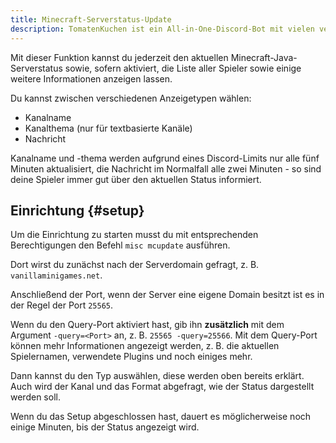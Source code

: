 ```yaml
---
title: Minecraft-Serverstatus-Update
description: TomatenKuchen ist ein All-in-One-Discord-Bot mit vielen verschiedenen Funktionen. Zeige den aktuellen Status eines Minecraft-Servers in einem Kanalnamen oder -thema, oder in einer eigenen Nachricht an.
---
```


Mit dieser Funktion kannst du jederzeit den aktuellen Minecraft-Java-Serverstatus sowie, sofern aktiviert, die Liste aller Spieler sowie einige weitere Informationen anzeigen lassen.

Du kannst zwischen verschiedenen Anzeigetypen wählen:
- Kanalname
- Kanalthema (nur für textbasierte Kanäle)
- Nachricht

Kanalname und -thema werden aufgrund eines Discord-Limits nur alle fünf Minuten aktualisiert, die Nachricht im Normalfall alle zwei Minuten - so sind deine Spieler immer gut über den aktuellen Status informiert.

## Einrichtung {#setup}

Um die Einrichtung zu starten musst du mit entsprechenden Berechtigungen den Befehl `misc mcupdate` ausführen.

Dort wirst du zunächst nach der Serverdomain gefragt, z. B. `vanillaminigames.net`.

Anschließend der Port, wenn der Server eine eigene Domain besitzt ist es in der Regel der Port `25565`.

Wenn du den Query-Port aktiviert hast, gib ihn **zusätzlich** mit dem Argument `-query=<Port>` an, z. B. `25565 -query=25566`.
Mit dem Query-Port können mehr Informationen angezeigt werden, z. B. die aktuellen Spielernamen, verwendete Plugins und noch einiges mehr.

Dann kannst du den Typ auswählen, diese werden oben bereits erklärt.
Auch wird der Kanal und das Format abgefragt, wie der Status dargestellt werden soll.

Wenn du das Setup abgeschlossen hast, dauert es möglicherweise noch einige Minuten, bis der Status angezeigt wird.
